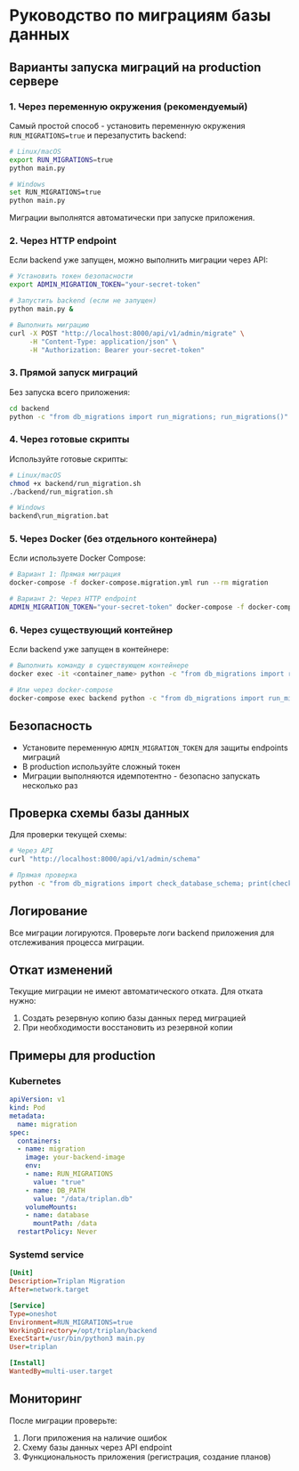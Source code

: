 # Руководство по миграциям базы данных

## Варианты запуска миграций на production сервере

### 1. Через переменную окружения (рекомендуемый)

Самый простой способ - установить переменную окружения `RUN_MIGRATIONS=true` и перезапустить backend:

```bash
# Linux/macOS
export RUN_MIGRATIONS=true
python main.py

# Windows
set RUN_MIGRATIONS=true
python main.py
```

Миграции выполнятся автоматически при запуске приложения.

### 2. Через HTTP endpoint

Если backend уже запущен, можно выполнить миграции через API:

```bash
# Установить токен безопасности
export ADMIN_MIGRATION_TOKEN="your-secret-token"

# Запустить backend (если не запущен)
python main.py &

# Выполнить миграцию
curl -X POST "http://localhost:8000/api/v1/admin/migrate" \
     -H "Content-Type: application/json" \
     -H "Authorization: Bearer your-secret-token"
```

### 3. Прямой запуск миграций

Без запуска всего приложения:

```bash
cd backend
python -c "from db_migrations import run_migrations; run_migrations()"
```

### 4. Через готовые скрипты

Используйте готовые скрипты:

```bash
# Linux/macOS
chmod +x backend/run_migration.sh
./backend/run_migration.sh

# Windows
backend\run_migration.bat
```

### 5. Через Docker (без отдельного контейнера)

Если используете Docker Compose:

```bash
# Вариант 1: Прямая миграция
docker-compose -f docker-compose.migration.yml run --rm migration

# Вариант 2: Через HTTP endpoint
ADMIN_MIGRATION_TOKEN="your-secret-token" docker-compose -f docker-compose.migration.yml run --rm backend-migration
```

### 6. Через существующий контейнер

Если backend уже запущен в контейнере:

```bash
# Выполнить команду в существующем контейнере
docker exec -it <container_name> python -c "from db_migrations import run_migrations; run_migrations()"

# Или через docker-compose
docker-compose exec backend python -c "from db_migrations import run_migrations; run_migrations()"
```

## Безопасность

- Установите переменную `ADMIN_MIGRATION_TOKEN` для защиты endpoints миграций
- В production используйте сложный токен
- Миграции выполняются идемпотентно - безопасно запускать несколько раз

## Проверка схемы базы данных

Для проверки текущей схемы:

```bash
# Через API
curl "http://localhost:8000/api/v1/admin/schema"

# Прямая проверка
python -c "from db_migrations import check_database_schema; print(check_database_schema())"
```

## Логирование

Все миграции логируются. Проверьте логи backend приложения для отслеживания процесса миграции.

## Откат изменений

Текущие миграции не имеют автоматического отката. Для отката нужно:

1. Создать резервную копию базы данных перед миграцией
2. При необходимости восстановить из резервной копии

## Примеры для production

### Kubernetes

```yaml
apiVersion: v1
kind: Pod
metadata:
  name: migration
spec:
  containers:
  - name: migration
    image: your-backend-image
    env:
    - name: RUN_MIGRATIONS
      value: "true"
    - name: DB_PATH
      value: "/data/triplan.db"
    volumeMounts:
    - name: database
      mountPath: /data
  restartPolicy: Never
```

### Systemd service

```ini
[Unit]
Description=Triplan Migration
After=network.target

[Service]
Type=oneshot
Environment=RUN_MIGRATIONS=true
WorkingDirectory=/opt/triplan/backend
ExecStart=/usr/bin/python3 main.py
User=triplan

[Install]
WantedBy=multi-user.target
```

## Мониторинг

После миграции проверьте:

1. Логи приложения на наличие ошибок
2. Схему базы данных через API endpoint
3. Функциональность приложения (регистрация, создание планов)
